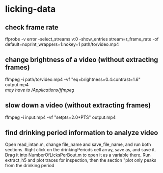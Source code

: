 # licking-data
## check frame rate 
ffprobe -v error -select_streams v:0 -show_entries stream=r_frame_rate -of default=noprint_wrappers=1:nokey=1 path/to/video.mp4
## change brightness of a video (without extracting frames)  
ffmpeg -i path/to/video.mp4 -vf "eq=brightness=0.4:contrast=1.6" output.mp4  
*may have to /Applications/ffmpeg*
## slow down a video (without extracting frames)  
ffmpeg -i input.mp4 -vf "setpts=2.0*PTS" output.mp4


## find drinking period information to analyze video
Open read_intan.m, change file_name and save_file_name, and run both sections. Right click on the drinkingPeriods cell array, save as, and save it. Drag it into NumberOfLicksPerBout.m to open it as a variable there. Run extract_h5 and plot traces for inspection, then the section "plot only peaks from the drinking period
